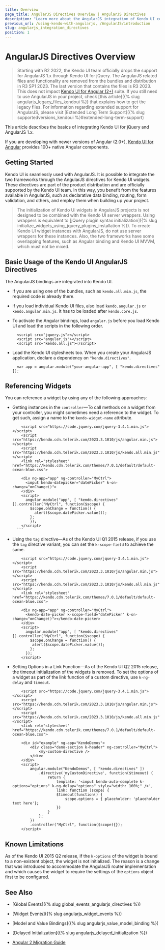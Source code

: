 ```yaml
---
title: Overview
page_title: AngularJS Directives Overview | AngularJS Directives
description: "Learn more about the AngularJS integration of Kendo UI controls and find out how to use the widgets in AngularJS applications."
previous_url: /using-kendo-with-angularjs, /AngularJS/introduction
slug: angularjs_integration_directives
position: 1
---
```


# AngularJS Directives Overview

> Starting with R2 2022, the Kendo UI team officially drops the support for AngularJS 1.x through Kendo UI for jQuery. The AngularJS related files and functionality are removed from the bundles and distribution in R3 SP1 2023. The last version that contains the files is R3 2023.
> This does not impact [Kendo UI for Angular (2+)](https://www.telerik.com/kendo-angular-ui) suite.
> If you still need to use AngularJS in your project, check [this article]({% slug angularjs_legacy_files_kendoui %}) that explains how to get the legacy files.
>For information regarding extended support for AngularJS, please visit [Extended Long Term Support]({% slug supportedversions_kendoui %}#extended-long-term-support)

This article describes the basics of integrating Kendo UI for jQuery and AngularJS 1.x. 

If you are developing with newer versions of Angular (2.0+), [Kendo UI for Angular](https://www.telerik.com/kendo-angular-ui) provides 100+ native Angular components.

## Getting Started

Kendo UI is seamlessly used with AngularJS. It is possible to integrate the two frameworks through the AngularJS directives for Kendo UI widgets. These directives are part of the product distribution and are officially supported by the Kendo UI team. In this way, you benefit from the features available in AngularJS, such as declarative data binding, routing, form validation, and others, and employ them when building up your project.

> The initialization of Kendo UI widgets in AngularJS projects is not designed to be combined with the Kendo UI server wrappers. Using wrappers is equivalent to [jQuery plugin syntax initialization]({% slug initialize_widgets_using_jquery_plugins_installation %}). To create Kendo UI widget instances with AngularJS, do not use server wrappers for these instances. Also, the two frameworks have some overlapping features, such as Angular binding and Kendo UI MVVM, which must not be mixed.

## Basic Usage of the Kendo UI AngularJS Directives

The AngularJS bindings are integrated into Kendo UI.

* If you are using one of the bundles, such as `kendo.all.min.js`, the required code is already there.
* If you load individual Kendo UI files, also load `kendo.angular.js` or `kendo.angular.min.js`. It has to be loaded after `kendo.core.js`.
* To activate the Angular bindings, load `angular.js` before you load Kendo UI and load the scripts in the following order.

        <script src="jquery.js"></script>
        <script src="angular.js"></script>
        <script src="kendo.all.js"></script>

* Load the Kendo UI stylesheets too. When you create your AngularJS application, declare a dependency on `"kendo.directives"`.

        var app = angular.module("your-angular-app", [ "kendo.directives" ]);

## Referencing Widgets

You can reference a widget by using any of the following approaches:

* Getting instances in the `controller`&mdash;To call methods on a widget from your controller, you might sometimes need a reference to the widget. To get such, assign a name to the `kendo-widget-name` attribute.

    ```
        <script src="https://code.jquery.com/jquery-3.4.1.min.js"></script>
        <script src="https://kendo.cdn.telerik.com/2023.3.1010/js/angular.min.js"></script>
        <script src="https://kendo.cdn.telerik.com/2023.3.1010/js/kendo.all.min.js"></script>
        <link rel="stylesheet" href="https://kendo.cdn.telerik.com/themes/7.0.1/default/default-ocean-blue.css">
        
        <div ng-app="app" ng-controller="MyCtrl">
          <input kendo-datepicker="datePicker" k-on-change="onChange()">
        </div>
        <script>
          angular.module("app", [ "kendo.directives" ]).controller("MyCtrl", function($scope) {
            $scope.onChange = function() {
              alert($scope.datePicker.value());
            };
            });
        </script>
      ```

* Using the `tag` directive&mdash;As of the Kendo UI Q1 2015 release, if you use the `tag` directive variant, you can set the `k-scope-field` to achieve the same.

    ```
        <script src="https://code.jquery.com/jquery-3.4.1.min.js"></script>
        <script src="https://kendo.cdn.telerik.com/2023.3.1010/js/angular.min.js"></script>
        <script src="https://kendo.cdn.telerik.com/2023.3.1010/js/kendo.all.min.js"></script>
        <link rel="stylesheet" href="https://kendo.cdn.telerik.com/themes/7.0.1/default/default-ocean-blue.css">

        <div ng-app="app" ng-controller="MyCtrl">
          <kendo-date-picker k-scope-field="datePicker" k-on-change="onChange()"></kendo-date-picker>
        </div>
        <script>
          angular.module("app", [ "kendo.directives" ]).controller("MyCtrl", function($scope) {
            $scope.onChange = function() {
             alert($scope.datePicker.value());
            };
          });
        </script>
    ```

* Setting Options in a Link Function&mdash;As of the Kendo UI Q2 2015 release, the timeout initialization of the widgets is removed. To set the options of a widget as part of the link function of a custom directive, use `k-ng-delay` and `timeout`.

    ``` 
        <script src="https://code.jquery.com/jquery-3.4.1.min.js"></script>
        <script src="https://kendo.cdn.telerik.com/2023.3.1010/js/angular.min.js"></script>
        <script src="https://kendo.cdn.telerik.com/2023.3.1010/js/kendo.all.min.js"></script>
        <link rel="stylesheet" href="https://kendo.cdn.telerik.com/themes/7.0.1/default/default-ocean-blue.css">

        <div id="example" ng-app="KendoDemos">
            <div class="demo-section k-header" ng-controller="MyCtrl">
                <my-custom-directive />
            </div>
        </div>
        <script>
            angular.module("KendoDemos", [ "kendo.directives" ])
                .directive('myCustomDirective', function($timeout) {
                    return {
                        template: '<input kendo-auto-complete k-options="options" k-ng-delay="options" style="width: 100%;" />',
                        link: function (scope) {
                        $timeout(function() {
                            scope.options = { placeholder: 'placeholder text here'};
                        })
                    }
                };
            })
            .controller("MyCtrl", function($scope){});
        </script>
    ```

## Known Limitations

As of the Kendo UI 2015 Q2 release, if the `k-options` of the widget is bound to a non-existent object, the widget is not initialized. The reason is a change that was introduced to accommodate the AngularJS router implementation and which causes the widget to require the settings of the `options` object first to be configured.

## See Also

* [Global Events]({% slug global_events_angularjs_directives %})
* [Widget Events]({% slug angularjs_widget_events %})
* [Model and Value Bindings]({% slug angularjs_value_model_binding %})
* [Delayed Initialization]({% slug angularjs_delayed_initialization %})

* [Angular 2 Migration Guide](https://www.telerik.com/blogs/ngmigrate-helps-you-move-from-angularjs-1-to-angular-2)
